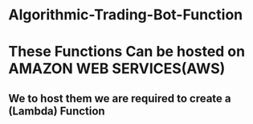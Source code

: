 # Algorithmic-Trading-Bot-Function

# These Functions Can be hosted on AMAZON WEB SERVICES(AWS)

## We to host them we are required to create a (Lambda) Function
